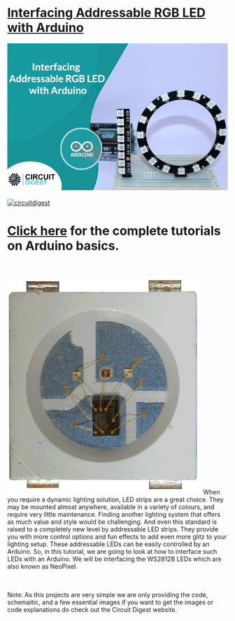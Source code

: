 # [Interfacing Addressable RGB LED with Arduino](https://circuitdigest.com/microcontroller-projects/)

<img src="https://github.com/Circuit-Digest/Basic-Arduino-Tutorials-for-Beginners-/blob/e5fe4f27a5d4b228eb947de287cbbebc7b6607cd/Interfacing%20Addressable%20RGB%20LED%20with%20Arduino/title%20image.png" width="" alt="alt_text" title="image_tooltip">


<br>

<br>
<a href="https://circuitdigest.com/tags/arduino"><img src="https://img.shields.io/static/v1?label=&labelColor=505050&message=Arduino Basic Tutorials Circuit Digest&color=%230076D6&style=social&logo=google-chrome&logoColor=%230076D6" alt="circuitdigest"/></a>
<br>

[<h1>Click here](https://circuitdigest.com/tags/arduino) for the complete tutorials on Arduino basics.</h1>
<br>
<br>
<img src="https://github.com/Circuit-Digest/Basic-Arduino-Tutorials-for-Beginners-/blob/e5fe4f27a5d4b228eb947de287cbbebc7b6607cd/Interfacing%20Addressable%20RGB%20LED%20with%20Arduino/neopixel-closeup.gif" width="" height="" />
When you require a dynamic lighting solution, LED strips are a great choice. They may be mounted almost anywhere, available in a variety of colours, and require very little maintenance. Finding another lighting system that offers as much value and style would be challenging. And even this standard is raised to a completely new level by addressable LED strips. They provide you with more control options and fun effects to add even more glitz to your lighting setup. These addressable LEDs can be easily controlled by an Arduino. So, in this tutorial, we are going to look at how to interface such LEDs with an Arduino. We will be interfacing the WS2812B LEDs which are also known as NeoPixel.

<br>
<br>
Note: As this projects are very simple we are only providing the code, schemaitic, and a few essential images if you want to get the images or code explanations do check out the Circuit Digest website.
<br>
<br>
